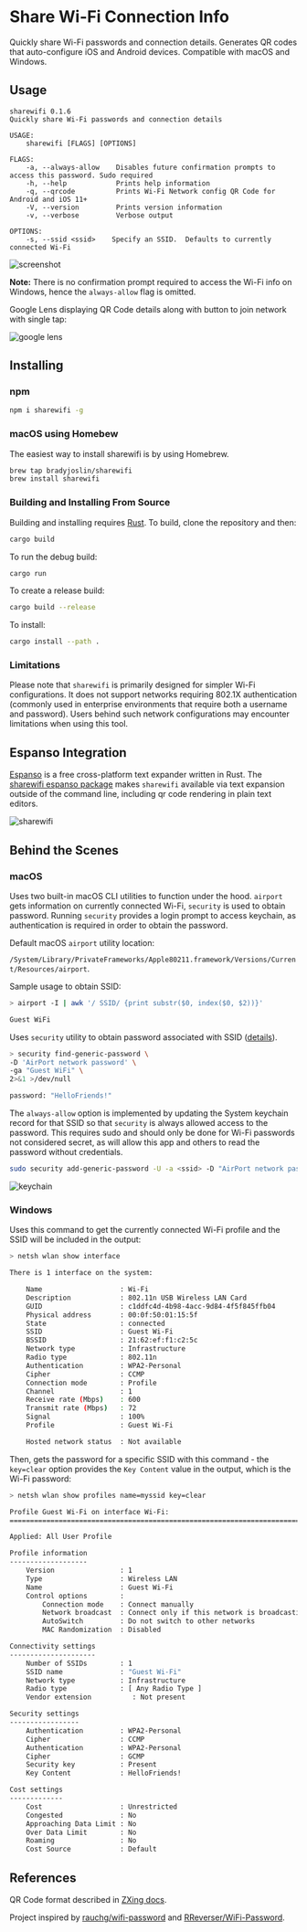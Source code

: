 # Share Wi-Fi Connection Info

Quickly share Wi-Fi passwords and connection details. Generates QR codes that auto-configure iOS and Android devices. Compatible with macOS and Windows.

## Usage

```text
sharewifi 0.1.6
Quickly share Wi-Fi passwords and connection details

USAGE:
    sharewifi [FLAGS] [OPTIONS]

FLAGS:
    -a, --always-allow    Disables future confirmation prompts to access this password. Sudo required
    -h, --help            Prints help information
    -q, --qrcode          Prints Wi-Fi Network config QR Code for Android and iOS 11+
    -V, --version         Prints version information
    -v, --verbose         Verbose output

OPTIONS:
    -s, --ssid <ssid>    Specify an SSID.  Defaults to currently connected Wi-Fi
```

![screenshot](./images/screenshot.png)

**Note:** There is no confirmation prompt required to access the Wi-Fi info on Windows, hence the `always-allow` flag is omitted.

Google Lens displaying QR Code details along with button to join network with single tap:

![google lens](./images/googlelens.png)

## Installing

### npm

```sh
npm i sharewifi -g
```

### macOS using Homebew

The easiest way to install sharewifi is by using Homebrew.

```bash
brew tap bradyjoslin/sharewifi
brew install sharewifi
```

### Building and Installing From Source

Building and installing requires [Rust](https://www.rust-lang.org/tools/install). To build, clone the repository and then:

```bash
cargo build
```

To run the debug build:

```bash
cargo run
```

To create a release build:

```bash
cargo build --release
```

To install:

```bash
cargo install --path .
```

### Limitations

Please note that `sharewifi` is primarily designed for simpler Wi-Fi configurations. It does not support networks requiring 802.1X authentication (commonly used in enterprise environments that require both a username and password). Users behind such network configurations may encounter limitations when using this tool.

## Espanso Integration

[Espanso](https://espanso.org/) is a free cross-platform text expander written in Rust. The [sharewifi espanso package](https://github.com/bradyjoslin/espanso-package-sharewifi/) makes `sharewifi` available via text expansion outside of the command line, including qr code rendering in plain text editors.

![sharewifi](./images/sharewifi.gif)

## Behind the Scenes

### macOS

Uses two built-in macOS CLI utilities to function under the hood. `airport` gets information on currently connected Wi-Fi, `security` is used to obtain password. Running `security` provides a login prompt to access keychain, as authentication is required in order to obtain the password.

Default macOS `airport` utility location:

`/System/Library/PrivateFrameworks/Apple80211.framework/Versions/Current/Resources/airport`.

Sample usage to obtain SSID:

```bash
> airport -I | awk '/ SSID/ {print substr($0, index($0, $2))}'

Guest WiFi
```

Uses `security` utility to obtain password associated with SSID ([details](https://macromates.com/blog/2006/keychain-access-from-shell/)).

```bash
> security find-generic-password \
-D 'AirPort network password' \
-ga "Guest WiFi" \
2>&1 >/dev/null

password: "HelloFriends!"
```

The `always-allow` option is implemented by updating the System keychain record for that SSID so that `security` is always allowed access to the password. This requires sudo and should only be done for Wi-Fi passwords not considered secret, as will allow this app and others to read the password without credentials.

```bash
sudo security add-generic-password -U -a <ssid> -D "AirPort network password" -T "/usr/bin/security" -s "AirPort"  /Library/Keychains/System.keychain
```

![keychain](./images/keychain.png)

### Windows

Uses this command to get the currently connected Wi-Fi profile and the SSID will be included in the output:

```sh
> netsh wlan show interface

There is 1 interface on the system:

    Name                   : Wi-Fi
    Description            : 802.11n USB Wireless LAN Card
    GUID                   : c1ddfc4d-4b98-4acc-9d84-4f5f845ffb04
    Physical address       : 00:0f:50:01:15:5f
    State                  : connected
    SSID                   : Guest Wi-Fi
    BSSID                  : 21:62:ef:f1:c2:5c
    Network type           : Infrastructure
    Radio type             : 802.11n
    Authentication         : WPA2-Personal
    Cipher                 : CCMP
    Connection mode        : Profile
    Channel                : 1
    Receive rate (Mbps)    : 600
    Transmit rate (Mbps)   : 72
    Signal                 : 100%
    Profile                : Guest Wi-Fi

    Hosted network status  : Not available
```

Then, gets the password for a specific SSID with this command - the `key=clear` option provides the `Key Content` value in the output, which is the Wi-Fi password:

```sh
> netsh wlan show profiles name=myssid key=clear

Profile Guest Wi-Fi on interface Wi-Fi:
=======================================================================

Applied: All User Profile

Profile information
-------------------
    Version                : 1
    Type                   : Wireless LAN
    Name                   : Guest Wi-Fi
    Control options        :
        Connection mode    : Connect manually
        Network broadcast  : Connect only if this network is broadcasting
        AutoSwitch         : Do not switch to other networks
        MAC Randomization  : Disabled

Connectivity settings
---------------------
    Number of SSIDs        : 1
    SSID name              : "Guest Wi-Fi"
    Network type           : Infrastructure
    Radio type             : [ Any Radio Type ]
    Vendor extension          : Not present

Security settings
-----------------
    Authentication         : WPA2-Personal
    Cipher                 : CCMP
    Authentication         : WPA2-Personal
    Cipher                 : GCMP
    Security key           : Present
    Key Content            : HelloFriends!

Cost settings
-------------
    Cost                   : Unrestricted
    Congested              : No
    Approaching Data Limit : No
    Over Data Limit        : No
    Roaming                : No
    Cost Source            : Default
```

## References

QR Code format described in [ZXing docs](https://github.com/zxing/zxing/wiki/Barcode-Contents#wi-fi-network-config-android-ios-11).

Project inspired by [rauchg/wifi-password](https://github.com/rauchg/wifi-password) and [RReverser/WiFi-Password](https://github.com/RReverser/WiFi-Password).
